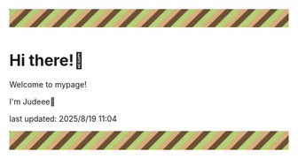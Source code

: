 <!-- Header image -->
<img src="./pokemon/pokemon_28.png" width="1000">

# Hi there!👋

Welcome to mypage!

I'm Judeee🐷

last updated: 2025/8/19 11:04

<!-- Footer image -->
<img src="./pokemon/pokemon_28.png" width="1000">
